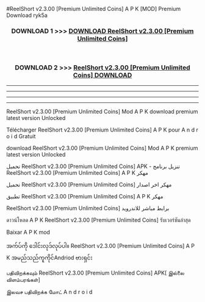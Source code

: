 #ReelShort v2.3.00  [Premium Unlimited Coins] A P K [MOD] Premium Download ryk5a



<div align="center">

<h3>DOWNLOAD 1 >>> <a href="https://teeasianyam.web.app?sq=ReelShort v2.3.00  [Premium Unlimited Coins]">DOWNLOAD ReelShort v2.3.00  [Premium Unlimited Coins] </a></h3><br>

<h3>DOWNLOAD 2 >>> <a href="https://teeasianyam.web.app?sq=ReelShort v2.3.00  [Premium Unlimited Coins] ">ReelShort v2.3.00  [Premium Unlimited Coins]  DOWNLOAD </a></h3>

</div>


----------------------------------------------------------

----------------------------------------------------------

----------------------------------------------------------

----------------------------------------------------------


ReelShort v2.3.00  [Premium Unlimited Coins]  Mod A P K download premium latest version Unlocked

Télécharger ReelShort v2.3.00  [Premium Unlimited Coins]  A P K pour A n d r o i d Gratuit

download ReelShort v2.3.00  [Premium Unlimited Coins]  Mod A P K premium latest version Unlocked

تحميل ReelShort v2.3.00  [Premium Unlimited Coins]  APK - تنزيل برنامج ReelShort v2.3.00  [Premium Unlimited Coins]  A P K مهكر

تحميل ReelShort v2.3.00  [Premium Unlimited Coins]  مهكر اخر اصدار

تطبيق ReelShort v2.3.00  [Premium Unlimited Coins]  A P K مهكر

ReelShort v2.3.00  [Premium Unlimited Coins]  برابط مباشر للاندرويد

ดาวน์โหลด A P K ReelShort v2.3.00  [Premium Unlimited Coins]  รับเวอร์ชันล่าสุด

Baixar A P K mod

အက်ပ်ကို ဒေါင်းလုဒ်လုပ်ပါ။ ReelShort v2.3.00  [Premium Unlimited Coins]  A P K အမည်သည်ကူကိုင်Andriod ဗားရှင်း

பதிவிறக்கவும் ReelShort v2.3.00  [Premium Unlimited Coins]  APK[ இல்லை விளம்பரங்கள்] 
 
இலவச பதிவிறக்க மோட் A n d r o i d



